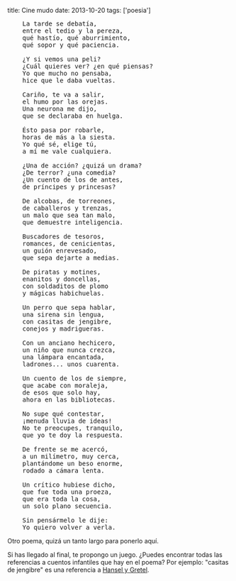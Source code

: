 title: Cine mudo
date: 2013-10-20
tags: ['poesia']

<pre class="poetry">
    La tarde se debatía,
    entre el tedio y la pereza,
    qué hastío, qué aburrimiento,
    qué sopor y qué paciencia.

    ¿Y si vemos una peli?
    ¿Cuál quieres ver? ¿en qué piensas?
    Yo que mucho no pensaba,
    hice que le daba vueltas.

    Cariño, te va a salir,
    el humo por las orejas.
    Una neurona me dijo,
    que se declaraba en huelga.

    Ésto pasa por robarle,
    horas de más a la siesta.
    Yo qué sé, elige tú,
    a mí me vale cualquiera.

    ¿Una de acción? ¿quizá un drama?
    ¿De terror? ¿una comedia?
    ¿Un cuento de los de antes,
    de príncipes y princesas?

    De alcobas, de torreones,
    de caballeros y trenzas,
    un malo que sea tan malo,
    que demuestre inteligencia.

    Buscadores de tesoros,
    romances, de cenicientas,
    un guión enrevesado,
    que sepa dejarte a medias.

    De piratas y motines,
    enanitos y doncellas,
    con soldaditos de plomo
    y mágicas habichuelas.

    Un perro que sepa hablar,
    una sirena sin lengua,
    con casitas de jengibre,
    conejos y madrigueras.

    Con un anciano hechicero,
    un niño que nunca crezca,
    una lámpara encantada,
    ladrones... unos cuarenta.

    Un cuento de los de siempre,
    que acabe con moraleja,
    de esos que solo hay,
    ahora en las bibliotecas.

    No supe qué contestar,
    ¡menuda lluvia de ideas!
    No te preocupes, tranquilo,
    que yo te doy la respuesta.

    De frente se me acercó,
    a un milímetro, muy cerca,
    plantándome un beso enorme,
    rodado a cámara lenta.

    Un crítico hubiese dicho,
    que fue toda una proeza,
    que era toda la cosa,
    un solo plano secuencia.

    Sin pensármelo le dije:
    Yo quiero volver a verla.
</pre>

Otro poema, quizá un tanto largo para ponerlo aquí.

Si has llegado al final, te propongo un juego. ¿Puedes encontrar todas
las referencias a cuentos infantiles que hay en el poema? Por ejemplo:
"casitas de jengibre" es una referencia a [Hansel y Gretel][].

[Hansel y Gretel]: http://es.wikipedia.org/wiki/Hansel_y_Gretel

